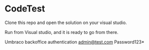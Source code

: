 # CodeTest

Clone this repo and open the solution on your visual studio. 

Run from Visual studio, and it is ready to go from there. 

Umbraco backoffice authentication
admin@test.com
Password123*
